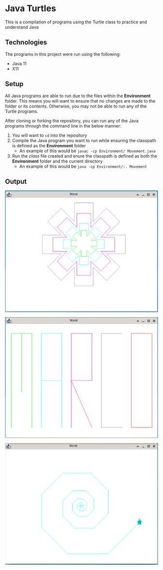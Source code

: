 # Java Turtles
This is a compilation of programs using the Turtle class to practice and understand Java

## Technologies
The programs in this project were run using the following:
* Java 11
* X11

## Setup
All Java programs are able to run due to the files within the **Environment** folder. This means you will want to ensure that no changes are made to the folder or its contents. Otherwise, you may not be able to run any of the Turtle programs.

After cloning or forking the repository, you can run any of the Java programs through the command line in the below manner:
1. You will want to `cd` into the repository
2. Compile the Java program you want to run while ensuring the classpath is defined as the **Environment** folder
   - An example of this would be `javac -cp Environment/ Movement.java`
3. Run the *class* file created and enure the classpath is defined as both the **Environment** folder and the current directory
   - An example of this would be `java -cp Environment/:. Movement`

## Output
![Output of Create Shapes program](images/java_turtles_1.png)

![Output of Draw Name program](images/java_turtles_2.png)

![Output of Recursion program](images/java_turtles_3.png)

